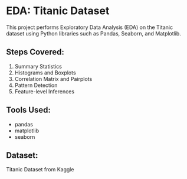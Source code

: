 # EDA: Titanic Dataset

This project performs Exploratory Data Analysis (EDA) on the Titanic dataset using Python libraries such as Pandas, Seaborn, and Matplotlib.

## Steps Covered:
1. Summary Statistics
2. Histograms and Boxplots
3. Correlation Matrix and Pairplots
4. Pattern Detection
5. Feature-level Inferences

## Tools Used:
- pandas
- matplotlib
- seaborn

## Dataset:
Titanic Dataset from Kaggle
